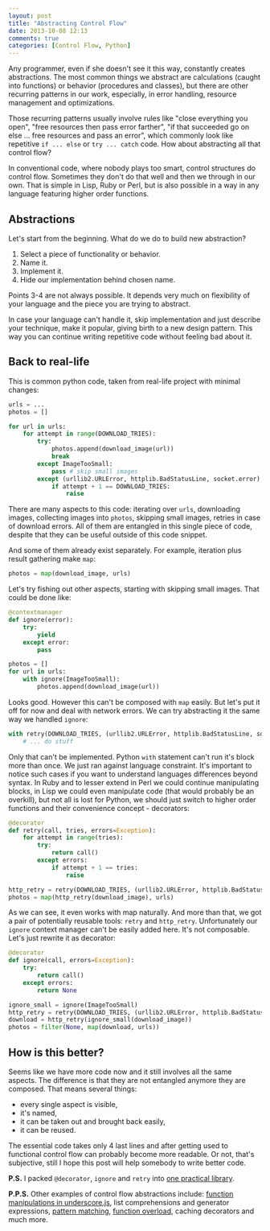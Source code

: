 ```yaml
---
layout: post
title: "Abstracting Control Flow"
date: 2013-10-08 12:13
comments: true
categories: [Control Flow, Python]
---
```



Any programmer, even if she doesn't see it this way, constantly creates abstractions. The most common things we abstract are calculations (caught into functions) or behavior (procedures and classes), but there are other recurring patterns in our work, especially, in error handling, resource management and optimizations.

Those recurring patterns usually involve rules like "close everything you open", "free resources then pass error farther", "if that succeeded go on else ... free resources and pass an error", which commonly look like repetitive `if ... else` or `try ... catch` code. How about abstracting all that control flow?

 <!--more-->

In conventional code, where nobody plays too smart, control structures do control flow. Sometimes they don't do that well and then we through in our own. That is simple in Lisp, Ruby or Perl, but is also possible in a way in any language featuring higher order functions.


## Abstractions

Let's start from the beginning. What do we do to build new abstraction?

1. Select a piece of functionality or behavior.
2. Name it.
3. Implement it.
4. Hide our implementation behind chosen name.

Points 3-4 are not always possible. It depends very much on flexibility of your language and the piece you are trying to abstract.

In case your language can't handle it, skip implementation and just describe your technique, make it popular, giving birth to a new design pattern. This way you can continue writing repetitive code without feeling bad about it.


## Back to real-life

This is common python code, taken from real-life project with minimal changes:

``` python
urls = ...
photos = []

for url in urls:
    for attempt in range(DOWNLOAD_TRIES):
        try:
            photos.append(download_image(url))
            break
        except ImageTooSmall:
            pass # skip small images
        except (urllib2.URLError, httplib.BadStatusLine, socket.error), e:
            if attempt + 1 == DOWNLOAD_TRIES:
                raise
```

There are many aspects to this code: iterating over `urls`, downloading images, collecting images into `photos`, skipping small images, retries in case of download errors. All of them are entangled in this single piece of code, despite that they can be useful outside of this code snippet.

And some of them already exist separately. For example, iteration plus result gathering make `map`:

``` python
photos = map(download_image, urls)
```

Let's try fishing out other aspects, starting with skipping small images. That could be done like:

``` python
@contextmanager
def ignore(error):
    try:
        yield
    except error:
        pass

photos = []
for url in urls:
    with ignore(ImageTooSmall):
        photos.append(download_image(url))
```

Looks good. However this can't be composed with `map` easily. But let's put it off for now and deal with network errors. We can try abstracting it the same way we handled `ignore`:

``` python
with retry(DOWNLOAD_TRIES, (urllib2.URLError, httplib.BadStatusLine, socket.error)):
    # ... do stuff
```

Only that can't be implemented. Python `with` statement can't run it's block more than once. We just ran against language constraint. It's important to notice such cases if you want to understand languages differences beyond syntax. In Ruby and to lesser extend in Perl we could continue manipulating blocks, in Lisp we could even manipulate code (that would probably be an overkill), but not all is lost for Python, we should just switch to higher order functions and their convenience concept - decorators:

``` python
@decorator
def retry(call, tries, errors=Exception):
    for attempt in range(tries):
        try:
            return call()
        except errors:
            if attempt + 1 == tries:
                raise

http_retry = retry(DOWNLOAD_TRIES, (urllib2.URLError, httplib.BadStatusLine, socket.error))
photos = map(http_retry(download_image), urls)
```

As we can see, it even works with map naturally. And more than that, we got a pair of potentially reusable tools: `retry` and `http_retry`. Unfortunately our `ignore` context manager can't be easily added here. It's not composable. Let's just rewrite it as decorator:

``` python
@decorator
def ignore(call, errors=Exception):
    try:
        return call()
    except errors:
        return None

ignore_small = ignore(ImageTooSmall)
http_retry = retry(DOWNLOAD_TRIES, (urllib2.URLError, httplib.BadStatusLine, socket.error))
download = http_retry(ignore_small(download_image))
photos = filter(None, map(download, urls))
```


## How is this better?

Seems like we have more code now and it still involves all the same aspects. The difference is that they are not entangled anymore they are composed. That means several things:

- every single aspect is visible,
- it's named,
- it can be taken out and brought back easily,
- it can be reused.

The essential code takes only 4 last lines and after getting used to functional control flow can probably become more readable. Or not, that's subjective, still I hope this post will help somebody to write better code.

**P.S.** I packed `@decorator`, `ignore` and `retry` into [one practical library][funcy].

**P.P.S.** Other examples of control flow abstractions include: [function manipulations in underscore.js][underscore], list comprehensions and generator expressions, [pattern matching][patterns], [function overload][overload], caching decorators and much more.

[funcy]: https://github.com/Suor/funcy
[underscore]: http://underscorejs.org/#functions
[patterns]: https://github.com/Suor/patterns
[overload]: https://github.com/Suor/overload

